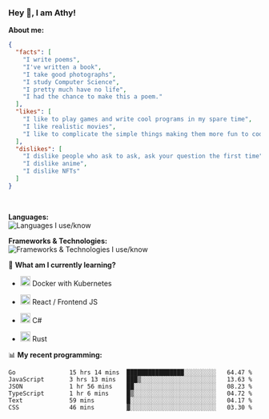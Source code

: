 ### Hey 👋, I am Athy!<br>

**About me:**


```json
{
  "facts": [
    "I write poems",
    "I've written a book",
    "I take good photographs",
    "I study Computer Science",
    "I pretty much have no life",
    "I had the chance to make this a poem."
  ],
  "likes": [
    "I like to play games and write cool programs in my spare time",
    "I like realistic movies",
    "I like to complicate the simple things making them more fun to code."
  ],
  "dislikes": [
    "I dislike people who ask to ask, ask your question the first time",
    "I dislike anime",
    "I dislike NFTs"
  ]
}
```
<br>


**Languages:**<br>
![Languages I use/know](https://skillicons.dev/icons?i=py,js,html,go,lua,java)

**Frameworks & Technologies:**<br />
![Frameworks & Technologies I use/know](https://skillicons.dev/icons?i=nodejs,nextjs,ts,react,express,docker,kubernetes,mysql,postgresql,mongodb,git,github,tailwind,prisma)

📙 **What am I currently learning?**

- <img height="20" src="https://cdn.jsdelivr.net/gh/devicons/devicon/icons/docker/docker-original.svg" /> Docker with Kubernetes

- <img height="20" src="https://cdn.jsdelivr.net/gh/devicons/devicon/icons/react/react-original.svg" /> React / Frontend JS

- <img height="20" src="https://cdn.jsdelivr.net/gh/devicons/devicon/icons/csharp/csharp-original.svg" /> C#
- <img height="20" src="https://cdn.jsdelivr.net/gh/devicons/devicon/icons/rust/rust-plain.svg" /> Rust

📊 **My recent programming:**

<!--START_SECTION:waka-->

```text
Go               15 hrs 14 mins  ████████████████░░░░░░░░░   64.47 %
JavaScript       3 hrs 13 mins   ███▒░░░░░░░░░░░░░░░░░░░░░   13.63 %
JSON             1 hr 56 mins    ██░░░░░░░░░░░░░░░░░░░░░░░   08.23 %
TypeScript       1 hr 6 mins     █▒░░░░░░░░░░░░░░░░░░░░░░░   04.72 %
Text             59 mins         █░░░░░░░░░░░░░░░░░░░░░░░░   04.17 %
CSS              46 mins         ▓░░░░░░░░░░░░░░░░░░░░░░░░   03.30 %
```

<!--END_SECTION:waka-->
